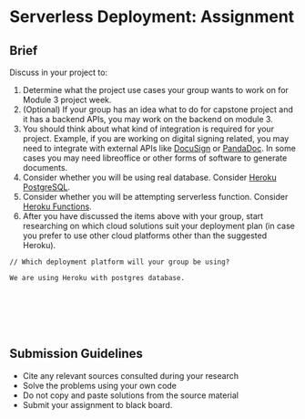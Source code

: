# Serverless Deployment: Assignment

## Brief

Discuss in your project to:

1. Determine what the project use cases your group wants to work on for Module 3 project week.
2. (Optional) If your group has an idea what to do for capstone project and it has a backend APIs, you may work on the backend on module 3.
3. You should think about what kind of integration is required for your project. Example, if you are working on digital signing related, you may need to integrate with external APIs like [DocuSign](https://www.docusign.com/) or [PandaDoc](https://www.pandadoc.com/). In some cases you may need libreoffice or other forms of software to generate documents.
4. Consider whether you will be using real database. Consider [Heroku PostgreSQL](https://www.heroku.com/postgres).
5. Consider whether you will be attempting serverless function. Consider [Heroku Functions](https://elements.heroku.com/buttons/jmonster/heroku-as-a-function-example).
6. After you have discussed the items above with your group, start researching on which cloud solutions suit your deployment plan (in case you prefer to use other cloud platforms other than the suggested Heroku).

```
// Which deployment platform will your group be using?

We are using Heroku with postgres database.     







```

## Submission Guidelines

- Cite any relevant sources consulted during your research
- Solve the problems using your own code
- Do not copy and paste solutions from the source material
- Submit your assignment to black board.
